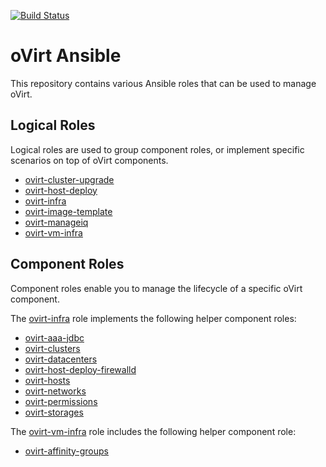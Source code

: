 [![Build Status](https://travis-ci.org/oVirt/ovirt-ansible.svg?branch=master)](https://travis-ci.org/oVirt/ovirt-ansible)

# oVirt Ansible

This repository contains various Ansible roles that can be used to manage oVirt.

## Logical Roles

Logical roles are used to group component roles, or implement specific scenarios on top of
oVirt components.

* [ovirt-cluster-upgrade]
* [ovirt-host-deploy]
* [ovirt-infra]
* [ovirt-image-template]
* [ovirt-manageiq]
* [ovirt-vm-infra]

## Component Roles

Component roles enable you to manage the lifecycle of a specific oVirt component.

The [ovirt-infra] role implements the following helper component roles:

 * [ovirt-aaa-jdbc]
 * [ovirt-clusters]
 * [ovirt-datacenters]
 * [ovirt-host-deploy-firewalld]
 * [ovirt-hosts]
 * [ovirt-networks]
 * [ovirt-permissions]
 * [ovirt-storages]

The [ovirt-vm-infra] role includes the following helper component role:

 * [ovirt-affinity-groups]

[ovirt-infra]: https://github.com/oVirt/ovirt-ansible/blob/master/roles/ovirt-infra/README.md
[ovirt-image-template]: https://github.com/oVirt/ovirt-ansible/blob/master/roles/ovirt-image-template/README.md
[ovirt-vm-infra]: https://github.com/oVirt/ovirt-ansible/blob/master/roles/ovirt-vm-infra/README.md
[ovirt-aaa-jdbc]: https://github.com/oVirt/ovirt-ansible/blob/master/roles/ovirt-aaa-jdbc/README.md
[ovirt-clusters]: https://github.com/oVirt/ovirt-ansible/blob/master/roles/ovirt-clusters/README.md
[ovirt-datacenters]: https://github.com/oVirt/ovirt-ansible/blob/master/roles/ovirt-datacenters/README.md
[ovirt-hosts]: https://github.com/oVirt/ovirt-ansible/blob/master/roles/ovirt-hosts/README.md
[ovirt-networks]: https://github.com/oVirt/ovirt-ansible/blob/master/roles/ovirt-networks/README.md
[ovirt-permissions]: https://github.com/oVirt/ovirt-ansible/blob/master/roles/ovirt-permissions/README.md
[ovirt-storages]: https://github.com/oVirt/ovirt-ansible/blob/master/roles/ovirt-storages/README.md
[ovirt-cluster-upgrade]: https://github.com/oVirt/ovirt-ansible/blob/master/roles/ovirt-cluster-upgrade/README.md
[ovirt-manageiq]: https://github.com/oVirt/ovirt-ansible/blob/master/roles/ovirt-manageiq/README.md
[ovirt-affinity-groups]: https://github.com/oVirt/ovirt-ansible/blob/master/roles/ovirt-affinity-groups/README.md
[ovirt-host-deploy]: https://github.com/oVirt/ovirt-ansible/blob/master/roles/ovirt-host-deploy/README.md
[ovirt-host-deploy-firewalld]: https://github.com/oVirt/ovirt-ansible/blob/master/roles/ovirt-host-deploy-firewalld/README.md
